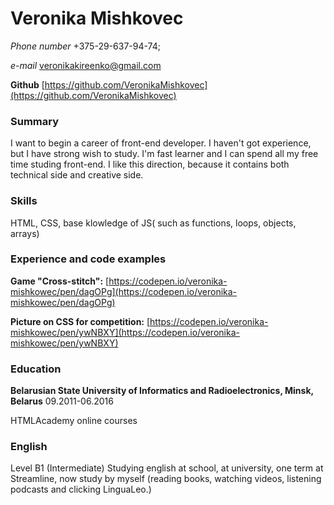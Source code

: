# Veronika Mishkovec
*Phone number* +375-29-637-94-74; 

*e-mail* veronikakireenko@gmail.com

**Github** [https://github.com/VeronikaMishkovec](https://github.com/VeronikaMishkovec)
### Summary

I want to begin a career of front-end developer. I haven't got experience, but I have strong wish to study. I'm fast learner and I can spend all my free time studing front-end. I like this direction, because it contains both technical side and creative side.

### Skills
HTML, CSS, base klowledge of JS( such as functions, loops, objects, arrays)

### Experience and code examples

**Game "Cross-stitch":** [https://codepen.io/veronika-mishkowec/pen/dagOPg](https://codepen.io/veronika-mishkowec/pen/dagOPg)

**Picture on CSS for competition:** [https://codepen.io/veronika-mishkowec/pen/ywNBXY](https://codepen.io/veronika-mishkowec/pen/ywNBXY)

### Education
**Belarusian State University of Informatics and Radioelectronics, Minsk, Belarus** 09.2011-06.2016

HTMLAcademy online courses

### English
Level B1 (Intermediate)
Studying english at school, at university, one term at Streamline, now study by myself (reading books, watching videos, listening podcasts and clicking LinguaLeo.) 
